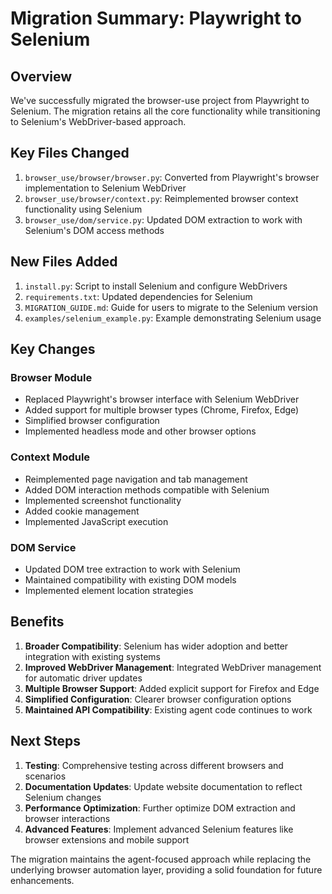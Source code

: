 # Migration Summary: Playwright to Selenium

## Overview

We've successfully migrated the browser-use project from Playwright to Selenium. The migration retains all the core functionality while transitioning to Selenium's WebDriver-based approach.

## Key Files Changed

1. `browser_use/browser/browser.py`: Converted from Playwright's browser implementation to Selenium WebDriver
2. `browser_use/browser/context.py`: Reimplemented browser context functionality using Selenium
3. `browser_use/dom/service.py`: Updated DOM extraction to work with Selenium's DOM access methods

## New Files Added

1. `install.py`: Script to install Selenium and configure WebDrivers
2. `requirements.txt`: Updated dependencies for Selenium
3. `MIGRATION_GUIDE.md`: Guide for users to migrate to the Selenium version
4. `examples/selenium_example.py`: Example demonstrating Selenium usage

## Key Changes

### Browser Module
- Replaced Playwright's browser interface with Selenium WebDriver
- Added support for multiple browser types (Chrome, Firefox, Edge)
- Simplified browser configuration
- Implemented headless mode and other browser options

### Context Module
- Reimplemented page navigation and tab management
- Added DOM interaction methods compatible with Selenium
- Implemented screenshot functionality
- Added cookie management
- Implemented JavaScript execution

### DOM Service
- Updated DOM tree extraction to work with Selenium
- Maintained compatibility with existing DOM models
- Implemented element location strategies

## Benefits

1. **Broader Compatibility**: Selenium has wider adoption and better integration with existing systems
2. **Improved WebDriver Management**: Integrated WebDriver management for automatic driver updates
3. **Multiple Browser Support**: Added explicit support for Firefox and Edge
4. **Simplified Configuration**: Clearer browser configuration options
5. **Maintained API Compatibility**: Existing agent code continues to work

## Next Steps

1. **Testing**: Comprehensive testing across different browsers and scenarios
2. **Documentation Updates**: Update website documentation to reflect Selenium changes
3. **Performance Optimization**: Further optimize DOM extraction and browser interactions
4. **Advanced Features**: Implement advanced Selenium features like browser extensions and mobile support

The migration maintains the agent-focused approach while replacing the underlying browser automation layer, providing a solid foundation for future enhancements. 